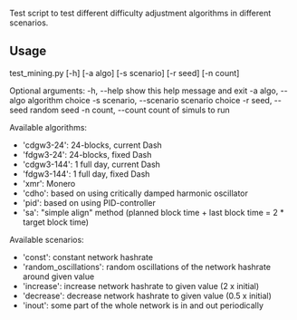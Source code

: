   Test script to test different difficulty adjustment algorithms in
different scenarios.

## Usage

test_mining.py [-h] [-a algo] [-s scenario] [-r seed] [-n count]

 Optional arguments:
  -h, --help            show this help message and exit
  -a algo, --algo       algorithm choice
  -s scenario, --scenario  scenario choice
  -r seed, --seed       random seed
  -n count, --count     count of simuls to run

Available algorithms:
   * 'cdgw3-24':  24-blocks, current Dash
   * 'fdgw3-24':  24-blocks, fixed Dash
   * 'cdgw3-144':  1 full day,  current Dash
   * 'fdgw3-144':  1 full day,  fixed Dash
   * 'xmr': Monero
   * 'cdho': based on using critically damped harmonic oscillator
   * 'pid': based on using PID-controller
   * 'sa': "simple align" method (planned block time + last block time = 2 * target block time)

Available scenarios:
   * 'const': constant network hashrate
   * 'random_oscillations': random oscillations of the network hashrate around given value
   * 'increase': increase network hashrate to given value (2 x initial)
   * 'decrease': decrease network hashrate to given value (0.5 x initial)
   * 'inout': some part of the whole network is in and out periodically

